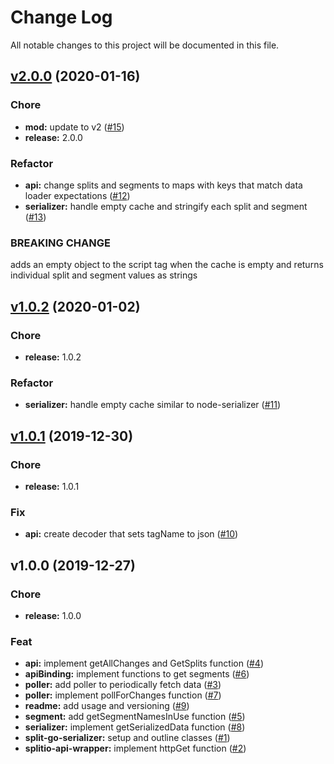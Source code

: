 # Change Log

All notable changes to this project will be documented in this file.

<a name="v2.0.0"></a>
## [v2.0.0](github.com/godaddy/split-go-serializer/compare/v1.0.2...v2.0.0) (2020-01-16)

### Chore

* **mod:** update to v2 ([#15](github.com/godaddy/split-go-serializer/issues/15))
* **release:** 2.0.0

### Refactor

* **api:** change splits and segments to maps with keys that match data loader expectations ([#12](github.com/godaddy/split-go-serializer/issues/12))
* **serializer:** handle empty cache and stringify each split and segment ([#13](github.com/godaddy/split-go-serializer/issues/13))

### BREAKING CHANGE


adds an empty object to the script tag when the cache is empty and returns individual split and segment values as strings


<a name="v1.0.2"></a>
## [v1.0.2](github.com/godaddy/split-go-serializer/compare/v1.0.1...v1.0.2) (2020-01-02)

### Chore

* **release:** 1.0.2

### Refactor

* **serializer:** handle empty cache similar to node-serializer ([#11](github.com/godaddy/split-go-serializer/issues/11))


<a name="v1.0.1"></a>
## [v1.0.1](github.com/godaddy/split-go-serializer/compare/v1.0.0...v1.0.1) (2019-12-30)

### Chore

* **release:** 1.0.1

### Fix

* **api:** create decoder that sets tagName to json ([#10](github.com/godaddy/split-go-serializer/issues/10))


<a name="v1.0.0"></a>
## v1.0.0 (2019-12-27)

### Chore

* **release:** 1.0.0

### Feat

* **api:** implement getAllChanges and GetSplits function ([#4](github.com/godaddy/split-go-serializer/issues/4))
* **apiBinding:** implement functions to get segments ([#6](github.com/godaddy/split-go-serializer/issues/6))
* **poller:** add poller to periodically fetch data ([#3](github.com/godaddy/split-go-serializer/issues/3))
* **poller:** implement pollForChanges function ([#7](github.com/godaddy/split-go-serializer/issues/7))
* **readme:** add usage and versioning ([#9](github.com/godaddy/split-go-serializer/issues/9))
* **segment:** add getSegmentNamesInUse function ([#5](github.com/godaddy/split-go-serializer/issues/5))
* **serializer:** implement getSerializedData function ([#8](github.com/godaddy/split-go-serializer/issues/8))
* **split-go-serializer:** setup and outline classes ([#1](github.com/godaddy/split-go-serializer/issues/1))
* **splitio-api-wrapper:** implement httpGet function ([#2](github.com/godaddy/split-go-serializer/issues/2))

